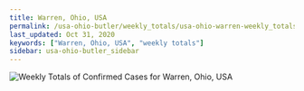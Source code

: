 ```yaml
---
title: Warren, Ohio, USA
permalink: /usa-ohio-butler/weekly_totals/usa-ohio-warren-weekly_totals.html
last_updated: Oct 31, 2020
keywords: ["Warren, Ohio, USA", "weekly totals"]
sidebar: usa-ohio-butler_sidebar
---
```


![Weekly Totals of Confirmed Cases for Warren, Ohio, USA](/covid_tracker/images/graphs/usa-ohio-warren-weekly_totals_graph.png)
